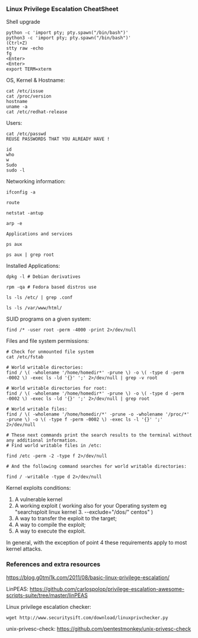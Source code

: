 ### Linux Privilege Escalation CheatSheet

Shell upgrade

```
python -c 'import pty; pty.spawn("/bin/bash")'
python3 -c 'import pty; pty.spawn("/bin/bash")'
(Ctrl+Z)
stty raw -echo
fg
<Enter>
<Enter>
export TERM=xterm
```


OS, Kernel & Hostname:

```
cat /etc/issue
cat /proc/version
hostname
uname -a
cat /etc/redhat-release
```

Users:

```
cat /etc/passwd
REUSE PASSWORDS THAT YOU ALREADY HAVE !

id
who
w
Sudo
sudo -l
```

Networking information:

```
ifconfig -a

route

netstat -antup

arp -e

Applications and services

ps aux

ps aux | grep root

```

Installed Applications:

```
dpkg -l # Debian derivatives

rpm -qa # Fedora based distros use

ls -ls /etc/ | grep .conf

ls -ls /var/www/html/
```

SUID programs on a given system:

```
find /* -user root -perm -4000 -print 2>/dev/null
```
Files and file system permissions:

```
# Check for unmounted file system
cat /etc/fstab

# World writable directories:
find / \( -wholename '/home/homedir*' -prune \) -o \( -type d -perm -0002 \) -exec ls -ld '{}' ';' 2>/dev/null | grep -v root

# World writable directories for root:
find / \( -wholename '/home/homedir*' -prune \) -o \( -type d -perm -0002 \) -exec ls -ld '{}' ';' 2>/dev/null | grep root

# World writable files:
find / \( -wholename '/home/homedir/*' -prune -o -wholename '/proc/*' -prune \) -o \( -type f -perm -0002 \) -exec ls -l '{}' ';' 2>/dev/null

# These next commands print the search results to the terminal without any additional information.
# Find world writable files in /etc:

find /etc -perm -2 -type f 2>/dev/null

# And the following command searches for world writable directories:

find / -writable -type d 2>/dev/null
```

Kernel exploits conditions: 

1. A vulnerable kernel
2. A working exploit  ( working also for your Operating system eg "searchsploit linux kernel 3. --exclude="/dos/" centos" ) 
3. A way to transfer the exploit to the target;
4. A way to compile the exploit;
5. A way to execute the exploit.

In general, with the exception of point 4 these requirements apply to most kernel attacks.


### References and extra resources

https://blog.g0tmi1k.com/2011/08/basic-linux-privilege-escalation/

LinPEAS:
https://github.com/carlospolop/privilege-escalation-awesome-scripts-suite/tree/master/linPEAS

Linux privilege escalation checker: 
```
wget http://www.securitysift.com/download/linuxprivchecker.py
```
unix-privesc-check: 
https://github.com/pentestmonkey/unix-privesc-check


